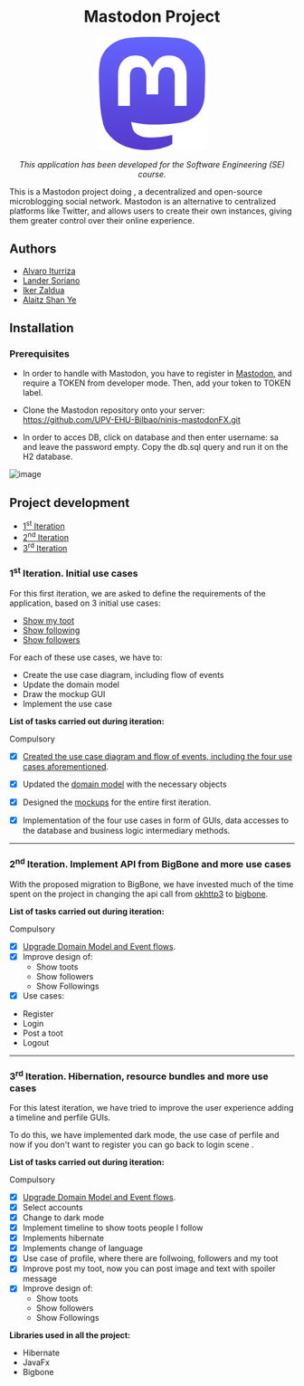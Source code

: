 <h1 align="center">Mastodon Project</h1>
<div align="center">
  <img width="200" src="src/main/resources/eus/ehu/Mastodon_logotype_(simple)_new_hue.svg.png">
  <p align="center"><i>This application has been developed for the Software Engineering (SE) course.</i></p>
</div>


This is a Mastodon project doing , a decentralized and open-source microblogging social network. Mastodon is an alternative to centralized platforms like Twitter, and allows users to create their own instances, giving them greater control over their online experience.




## Authors
- [Alvaro Iturriza](https://github.com/Iturri12)
- [Lander Soriano](https://github.com/s0ri23)
- [Iker Zaldua](https://github.com/izaldua)
- [Alaitz Shan Ye](https://github.com/Alaitz19)



## Installation
### Prerequisites
- In order to handle with Mastodon, you have to register in [Mastodon](https://mastodon.social/auth/sign_in), and require a TOKEN from developer mode. Then, add your token to TOKEN label.

- Clone the Mastodon repository onto your server:
https://github.com/UPV-EHU-Bilbao/ninis-mastodonFX.git

- In order to acces DB, click on database and then enter username: sa and leave the password empty. Copy the db.sql query and run it on the H2 database.


![image](https://github.com/UPV-EHU-Bilbao/ninis-mastodonFX/assets/87779550/b04ea6fd-fceb-4c34-afda-cb316cd269f2)

## Project development
- [1<sup>st</sup> Iteration](#1st-iteration-authentication-and-initial-use-cases)
- [2<sup>nd</sup> Iteration](#2nd-iteration-migration-to-javafx-and-more-use-cases)
- [3<sup>rd</sup> Iteration](#3rd-iteration-advanced-design-dashboards-and-rest-api)



### 1<sup>st</sup> Iteration. Initial use cases
For this first iteration, we are asked to define the requirements of the application, based on 3 initial use cases:
- [Show my toot](../../issues/1)
- [Show following](../../issues/7)
- [Show followers](../../issues/3)


For each of these use cases, we have to:
- Create the use case diagram, including flow of events
- Update the domain model
- Draw the mockup GUI
- Implement the use case

**List of tasks carried out during iteration:**

Compulsory
- [x] [Created the use case diagram and flow of events, including the four use cases aforementioned](https://github.com/UPV-EHU-Bilbao/ninis-mastodonFX/blob/main/docs/MastodonUML.mdj).
- [x] Updated the [domain model](https://github.com/UPV-EHU-Bilbao/ninis-mastodonFX/blob/main/docs/MastodonUML.mdj) with the necessary objects
- [x] Designed the [mockups](https://github.com/UPV-EHU-Bilbao/ninis-mastodonFX/blob/main/docs/main_window.png) for the entire first iteration.
- [x] Implementation of the four use cases in form of GUIs, data accesses to the database and business logic intermediary methods. 


---

### 2<sup>nd</sup> Iteration. Implement API from BigBone and more use cases

 
With the proposed migration to BigBone, we have invested much of the time spent on the project in changing the api call from [okhttp3](https://github.com/Stocard/okhttp/packages/491559) to [bigbone](https://github.com/andregasser/bigbone).

**List of tasks carried out during iteration:**

Compulsory
- [x] [Upgrade Domain Model and Event flows](https://github.com/UPV-EHU-Bilbao/ninis-mastodonFX/blob/main/docs/MastodonUML.mdj).
- [x] Improve design of:
   * Show toots
   * Show followers
   * Show Followings
- [x] Use cases:
 * Register
 * Login
 * Post a toot
 * Logout

---


### 3<sup>rd</sup> Iteration. Hibernation, resource bundles and more use cases

For this latest iteration, we have tried to improve the user experience adding a timeline and perfile GUIs.

To do this, we have implemented dark mode, the use case of perfile and now if you don't want to register you can go back to login scene .

**List of tasks carried out during iteration:**

Compulsory
- [x] [Upgrade Domain Model and Event flows](https://github.com/UPV-EHU-Bilbao/ninis-mastodonFX/blob/main/docs/MastodonUML.mdj).
- [x] Select accounts
- [x] Change to dark mode
- [x] Implement timeline to show toots people I follow 
- [x] Implements hibernate
- [x] Implements change of language
- [x] Use case of profile, where there are follwoing, followers and my toot
- [x] Improve post my toot, now you can post image and text with spoiler message
- [x] Improve design of:
  * Show toots
  * Show followers
  * Show Followings
  
  
**Libraries used in all the project:**
* Hibernate
* JavaFx
* Bigbone

 


